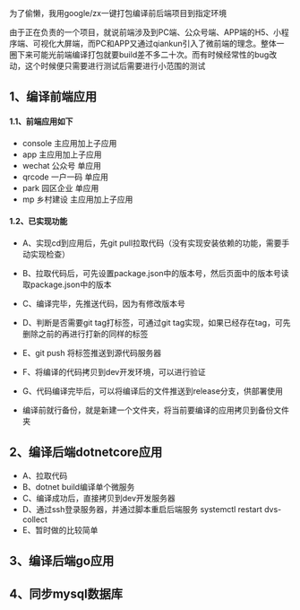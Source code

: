 
为了偷懒，我用google/zx一键打包编译前后端项目到指定环境

由于正在负责的一个项目，就说前端涉及到PC端、公众号端、APP端的H5、小程序端、可视化大屏端，而PC和APP又通过qiankun引入了微前端的理念。整体一圈下来可能光前端编译打包就要build差不多二十次。而有时候经常性的bug改动，这个时候便只需要进行测试后需要进行小范围的测试


## 1、编译前端应用

#### 1.1、前端应用如下
- console 主应用加上子应用
- app 主应用加上子应用
- wechat 公众号 单应用
- qrcode 一户一码 单应用
- park 园区企业 单应用
- mp 乡村建设 主应用加上子应用

#### 1.2、已实现功能
- A、实现cd到应用后，先git pull拉取代码（没有实现安装依赖的功能，需要手动实现检查）
- B、拉取代码后，可先设置package.json中的版本号，然后页面中的版本号读取package.json中的版本
- C、编译完毕，先推送代码，因为有修改版本号
- D、判断是否需要git tag打标签，可通过git tag实现，如果已经存在tag，可先删除之前的再进行打新的同样的标签
- E、git push 将标签推送到源代码服务器
- F、将编译的代码拷贝到dev开发环境，可以进行验证
- G、代码编译完毕后，可以将编译后的文件推送到release分支，供部署使用

- 编译前就行备份，就是新建一个文件夹，将当前要编译的应用拷贝到备份文件夹
## 2、编译后端dotnetcore应用
- A、拉取代码
- B、dotnet build编译单个微服务
- C、编译成功后，直接拷贝到dev开发服务器
- D、通过ssh登录服务器，并通过脚本重启后端服务 systemctl restart dvs-collect
- E、暂时做的比较简单

## 3、编译后端go应用

## 4、同步mysql数据库

